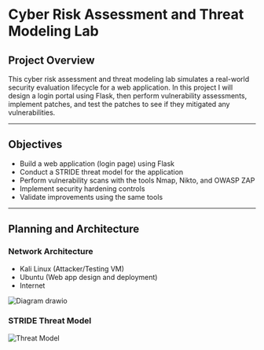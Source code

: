 # Cyber Risk Assessment and Threat Modeling Lab

## Project Overview
This cyber risk assessment and threat modeling lab simulates a real-world security evaluation lifecycle for a web application. In this project I will design a login portal using Flask, then perform vulnerability assessments, implement patches, and test the patches to see if they mitigated any vulnerabilities.

---

## Objectives
- Build a web application (login page) using Flask
- Conduct a STRIDE threat model for the application
- Perform vulnerability scans with the tools Nmap, Nikto, and OWASP ZAP
- Implement security hardening controls
- Validate improvements using the same tools

---

## Planning and Architecture

### Network Architecture
- Kali Linux (Attacker/Testing VM)
- Ubuntu (Web app design and deployment)
- Internet

![Diagram drawio](https://github.com/user-attachments/assets/bf48e4e8-4d5a-4f42-84af-a7459ec8f9f6)

### STRIDE Threat Model

![Threat Model](https://github.com/user-attachments/assets/88d4ffb5-c4cd-4caf-ade8-46d7a2018729)

